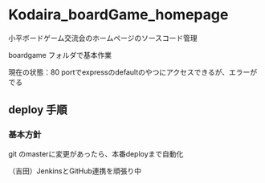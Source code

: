 # Kodaira_boardGame_homepage
小平ボードゲーム交流会のホームページのソースコード管理

boardgame フォルダで基本作業

現在の状態：80 portでexpressのdefaultのやつにアクセスできるが、エラーがでる

## deploy 手順
### 基本方針
git のmasterに変更があったら、本番deployまで自動化

（吉田）JenkinsとGitHub連携を頑張り中